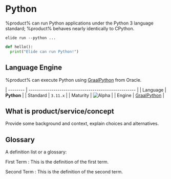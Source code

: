 # Python

%product% can run Python applications under the Python 3 language standard; %product% behaves nearly identically to
CPython.

```Console
elide run --python ...
```
```Python
def hello():
  print("Elide can run Python!")
```

## Language Engine

%product% can execute Python using [GraalPython](https://github.com/oracle/graalpython) from Oracle.

| -------- | ---------------------------------------------------- |
| Language | **Python**                                           |
| Standard | `3.11.x`                                             |
| Maturity | ![Alpha](https://img.shields.io/badge/-alpha-blue)   |
| Engine   | [GraalPython](https://github.com/oracle/graalpython) |

## What is product/service/concept

Provide some background and context, explain choices and alternatives.

## Glossary

A definition list or a glossary:

First Term
: This is the definition of the first term.

Second Term
: This is the definition of the second term.
